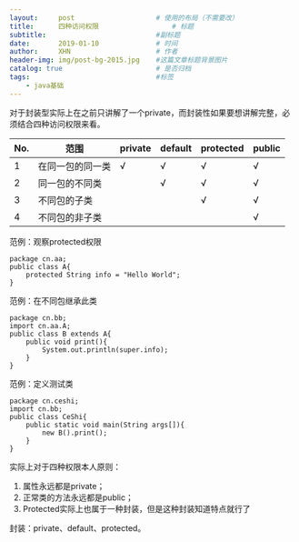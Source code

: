 ```yaml
---
layout:     post                    # 使用的布局（不需要改）
title:      四种访问权限            		# 标题 
subtitle:         					#副标题   
date:       2019-01-10              # 时间
author:     XHN                     # 作者
header-img: img/post-bg-2015.jpg    #这篇文章标题背景图片
catalog: true                       # 是否归档
tags:                               #标签
    - java基础
---
```


对于封装型实际上在之前只讲解了一个private，而封装性如果要想讲解完整，必须结合四种访问权限来看。


| **No.** | **范围** | **private** | **default** | **protected** | **public** |
| --- | --- | --- | --- | --- | --- |
| 1 | 在同一包的同一类 | √ | √ | √ | √ |
| 2 | 同一包的不同类 |   | √ | √ | √ |
| 3 | 不同包的子类 |   |   | √ | √ |
| 4 | 不同包的非子类 |   |   |   | √ |


范例：观察protected权限

	package cn.aa;
	public class A{
		protected String info = "Hello World";
	}

范例：在不同包继承此类

	package cn.bb;
	import cn.aa.A;
	public class B extends A{
		public void print(){
			System.out.println(super.info);
		}
	}

范例：定义测试类

	package cn.ceshi;
	import cn.bb;
	public class CeShi{
		public static void main(String args[]){
			new B().print();
		}
	}

实际上对于四种权限本人原则：

1. 属性永远都是private；
1. 正常类的方法永远都是public；
1. Protected实际上也属于一种封装，但是这种封装知道特点就行了

封装：private、default、protected。



